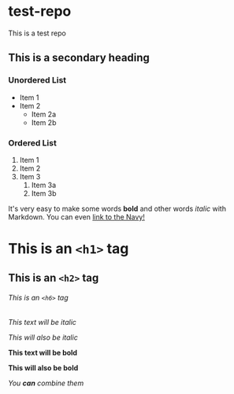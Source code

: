 # test-repo
This is a test repo
## This is a secondary heading


### Unordered List
* Item 1
* Item 2
  * Item 2a
  * Item 2b

### Ordered List
1. Item 1
1. Item 2
1. Item 3
   1. Item 3a
   1. Item 3b

It's very easy to make some words **bold** and other words *italic* with Markdown. You can even [link to the Navy!](http://www.navy.mil)

# This is an `<h1>` tag
 
## This is an `<h2>` tag
 
###### This is an `<h6>` tag
  
*This text will be italic*

_This will also be italic_

**This text will be bold**

__This will also be bold__

_You **can** combine them_

